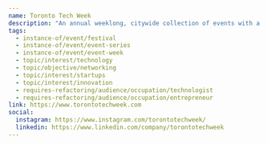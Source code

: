 ```yaml
---
name: Toronto Tech Week
description: "An annual weeklong, citywide collection of events with a shared purpose to connect and celebrate builders, startups, and companies in the tech community. Featuring hundreds of partner-hosted experiences including panels, fireside chats, demos, hackathons, open houses, and social events across 27+ Toronto neighbourhoods. Designed for Toronto, by Toronto to amplify the voices, talent, and ambition of the city's tech ecosystem."
tags:
  - instance-of/event/festival
  - instance-of/event/event-series
  - instance-of/event/event-week
  - topic/interest/technology
  - topic/objective/networking
  - topic/interest/startups
  - topic/interest/innovation
  - requires-refactoring/audience/occupation/technologist
  - requires-refactoring/audience/occupation/entrepreneur
link: https://www.torontotechweek.com
social:
  instagram: https://www.instagram.com/torontotechweek/
  linkedin: https://www.linkedin.com/company/torontotechweek
---
```

